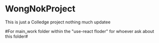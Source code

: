 # WongNokProject
This is just a Colledge project nothing much
updatee 

#For main_work folder within the "use-react floder" for whoever ask about this folder#
